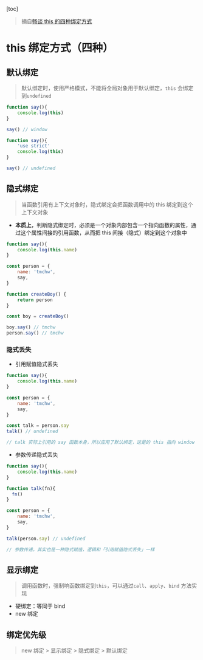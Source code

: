 [toc]

> 摘自[畅谈 this 的四种绑定方式](https://juejin.cn/post/7018413160168177700)

# this 绑定方式（四种）

## 默认绑定

> 默认绑定时，使用严格模式，不能将全局对象用于默认绑定，<code>this</code> 会绑定到<code>undefined</code>

```JavaScript
function say(){
    console.log(this)
}

say() // window
```

```JavaScript
function say(){
    'use strict'
    console.log(this)
}

say() // undefined
```

## 隐式绑定

> 当函数引用有上下文对象时，隐式绑定会把函数调用中的 this 绑定到这个上下文对象

- **本质上**，判断隐式绑定时，必须是一个对象内部包含一个指向函数的属性，通过这个属性间接的引用函数，从而把 this 间接（隐式）绑定到这个对象中

```JavaScript
function say(){
    console.log(this.name)
}

const person = {
    name: 'tmchw',
    say,
}

function createBoy() {
    return person
}

const boy = createBoy()

boy.say() // tmchw
person.say() // tmchw
```

### 隐式丢失

- 引用赋值隐式丢失

```JavaScript
function say(){
    console.log(this.name)
}

const person = {
    name: 'tmchw',
    say,
}

const talk = person.say
talk() // undefined

// talk 实际上引用的 say 函数本身，所以应用了默认绑定，这是的 this 指向 window
```

- 参数传递隐式丢失

```JavaScript
function say(){
    console.log(this.name)
}

function talk(fn){
  fn()
}

const person = {
    name: 'tmchw',
    say,
}

talk(person.say) // undefined

// 参数传递，其实也是一种隐式赋值，逻辑和「引用赋值隐式丢失」一样
```

## 显示绑定

> 调用函数时，强制响函数绑定到<code>this</code>，可以通过<code>call</code>、<code>apply</code>、<code>bind</code> 方法实现

- 硬绑定：等同于 bind
- new 绑定

## 绑定优先级

> new 绑定 > 显示绑定 > 隐式绑定 > 默认绑定
